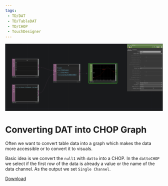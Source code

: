 ```yaml
---
tags:
 - TD/DAT
 - TD/TableDAT
 - TD/CHOP
 - TouchDesigner
---
```

![Conversion TableDAT Into CHOP Graph](./img/ConvertingDATIntoGraph.png)
# Converting DAT into CHOP Graph

Often we want to convert table data into a graph which makes the data more accessible or to convert it to visuals. 

Basic idea is we convert the `null1` with `datto` into a CHOP.
In the `dattoCHOP` we select if the first row of the data is already a value or the name of the data channel. 
As the output we set `Single Channel`.


[Download](./files/ConvertingDATIntoGraph.tox)    